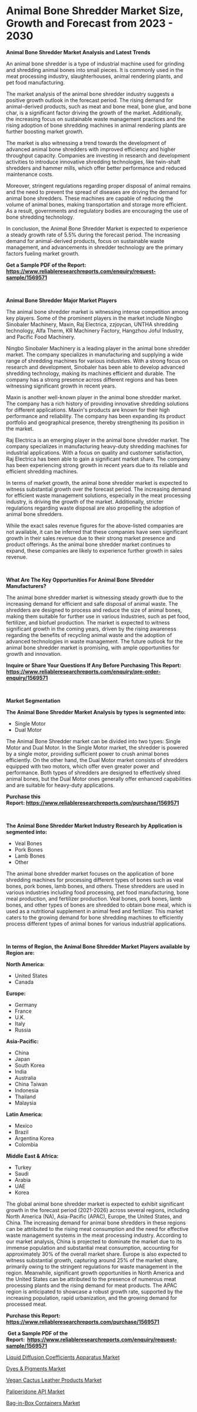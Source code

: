 <p><h1>Animal Bone Shredder Market Size, Growth and Forecast from 2023 - 2030</h1></p><p><strong>Animal Bone Shredder Market Analysis and Latest Trends</strong></p>
<p><p>An animal bone shredder is a type of industrial machine used for grinding and shredding animal bones into small pieces. It is commonly used in the meat processing industry, slaughterhouses, animal rendering plants, and pet food manufacturing.</p><p>The market analysis of the animal bone shredder industry suggests a positive growth outlook in the forecast period. The rising demand for animal-derived products, such as meat and bone meal, bone glue, and bone char, is a significant factor driving the growth of the market. Additionally, the increasing focus on sustainable waste management practices and the rising adoption of bone shredding machines in animal rendering plants are further boosting market growth.</p><p>The market is also witnessing a trend towards the development of advanced animal bone shredders with improved efficiency and higher throughput capacity. Companies are investing in research and development activities to introduce innovative shredding technologies, like twin-shaft shredders and hammer mills, which offer better performance and reduced maintenance costs.</p><p>Moreover, stringent regulations regarding proper disposal of animal remains and the need to prevent the spread of diseases are driving the demand for animal bone shredders. These machines are capable of reducing the volume of animal bones, making transportation and storage more efficient. As a result, governments and regulatory bodies are encouraging the use of bone shredding technology.</p><p>In conclusion, the Animal Bone Shredder Market is expected to experience a steady growth rate of 5.5% during the forecast period. The increasing demand for animal-derived products, focus on sustainable waste management, and advancements in shredder technology are the primary factors fueling market growth.</p></p>
<p><strong>Get a Sample PDF of the Report:&nbsp; <a href="https://www.reliableresearchreports.com/enquiry/request-sample/1569571">https://www.reliableresearchreports.com/enquiry/request-sample/1569571</a></strong></p>
<p>&nbsp;</p>
<p><strong>Animal Bone Shredder Major Market Players</strong></p>
<p><p>The animal bone shredder market is witnessing intense competition among key players. Some of the prominent players in the market include Ningbo Sinobaler Machinery, Maxin, Raj Electrica, zzjoycan, UNTHA shredding technology, Alfa Therm, KR Machinery Factory, Hangzhou Joful Industry, and Pacific Food Machinery.</p><p>Ningbo Sinobaler Machinery is a leading player in the animal bone shredder market. The company specializes in manufacturing and supplying a wide range of shredding machines for various industries. With a strong focus on research and development, Sinobaler has been able to develop advanced shredding technology, making its machines efficient and durable. The company has a strong presence across different regions and has been witnessing significant growth in recent years.</p><p>Maxin is another well-known player in the animal bone shredder market. The company has a rich history of providing innovative shredding solutions for different applications. Maxin's products are known for their high performance and reliability. The company has been expanding its product portfolio and geographical presence, thereby strengthening its position in the market.</p><p>Raj Electrica is an emerging player in the animal bone shredder market. The company specializes in manufacturing heavy-duty shredding machines for industrial applications. With a focus on quality and customer satisfaction, Raj Electrica has been able to gain a significant market share. The company has been experiencing strong growth in recent years due to its reliable and efficient shredding machines.</p><p>In terms of market growth, the animal bone shredder market is expected to witness substantial growth over the forecast period. The increasing demand for efficient waste management solutions, especially in the meat processing industry, is driving the growth of the market. Additionally, stricter regulations regarding waste disposal are also propelling the adoption of animal bone shredders.</p><p>While the exact sales revenue figures for the above-listed companies are not available, it can be inferred that these companies have seen significant growth in their sales revenue due to their strong market presence and product offerings. As the animal bone shredder market continues to expand, these companies are likely to experience further growth in sales revenue.</p></p>
<p>&nbsp;</p>
<p><strong>What Are The Key Opportunities For Animal Bone Shredder Manufacturers?</strong></p>
<p><p>The animal bone shredder market is witnessing steady growth due to the increasing demand for efficient and safe disposal of animal waste. The shredders are designed to process and reduce the size of animal bones, making them suitable for further use in various industries, such as pet food, fertilizer, and biofuel production. The market is expected to witness significant growth in the coming years, driven by the rising awareness regarding the benefits of recycling animal waste and the adoption of advanced technologies in waste management. The future outlook for the animal bone shredder market is promising, with ample opportunities for growth and innovation.</p></p>
<p><strong>Inquire or Share Your Questions If Any Before Purchasing This Report: <a href="https://www.reliableresearchreports.com/enquiry/pre-order-enquiry/1569571">https://www.reliableresearchreports.com/enquiry/pre-order-enquiry/1569571</a></strong></p>
<p>&nbsp;</p>
<p><strong>Market Segmentation</strong></p>
<p><strong>The Animal Bone Shredder Market Analysis by types is segmented into:</strong></p>
<p><ul><li>Single Motor</li><li>Dual Motor</li></ul></p>
<p><p>The Animal Bone Shredder market can be divided into two types: Single Motor and Dual Motor. In the Single Motor market, the shredder is powered by a single motor, providing sufficient power to crush animal bones efficiently. On the other hand, the Dual Motor market consists of shredders equipped with two motors, which offer even greater power and performance. Both types of shredders are designed to effectively shred animal bones, but the Dual Motor ones generally offer enhanced capabilities and are suitable for heavy-duty applications.</p></p>
<p><strong>Purchase this Report:&nbsp;<a href="https://www.reliableresearchreports.com/purchase/1569571">https://www.reliableresearchreports.com/purchase/1569571</a></strong></p>
<p>&nbsp;</p>
<p><strong>The Animal Bone Shredder Market Industry Research by Application is segmented into:</strong></p>
<p><ul><li>Veal Bones</li><li>Pork Bones</li><li>Lamb Bones</li><li>Other</li></ul></p>
<p><p>The animal bone shredder market focuses on the application of bone shredding machines for processing different types of bones such as veal bones, pork bones, lamb bones, and others. These shredders are used in various industries including food processing, pet food manufacturing, bone meal production, and fertilizer production. Veal bones, pork bones, lamb bones, and other types of bones are shredded to obtain bone meal, which is used as a nutritional supplement in animal feed and fertilizer. This market caters to the growing demand for bone shredding machines to efficiently process different types of animal bones for various industrial applications.</p></p>
<p>&nbsp;</p>
<p><strong>In terms of Region, the Animal Bone Shredder Market Players available by Region are:</strong></p>
<p>
    <p> <strong> North America: </strong>
        <ul>
            <li>United States</li>
            <li>Canada</li>
        </ul>
        </p> 
    <p> <strong> Europe: </strong>
        <ul>
            <li>Germany</li>
            <li>France</li>
            <li>U.K.</li>
            <li>Italy</li>
            <li>Russia</li>
        </ul>
        </p> 
    <p> <strong> Asia-Pacific: </strong>
        <ul>
            <li>China</li>
            <li>Japan</li>
            <li>South Korea</li>
            <li>India</li>
            <li>Australia</li>
            <li>China Taiwan</li>
            <li>Indonesia</li>
            <li>Thailand</li>
            <li>Malaysia</li>
        </ul>
        </p> 
    <p> <strong> Latin America: </strong>
        <ul>
            <li>Mexico</li>
            <li>Brazil</li>
            <li>Argentina Korea</li>
            <li>Colombia</li>
        </ul>
        </p> 
    <p> <strong> Middle East & Africa: </strong>
        <ul>
            <li>Turkey</li>
            <li>Saudi</li>
            <li>Arabia</li>
            <li>UAE</li>
            <li>Korea</li>
        </ul>
    </p>
    </p>
<p><p>The global animal bone shredder market is expected to exhibit significant growth in the forecast period (2021-2026) across several regions, including North America (NA), Asia-Pacific (APAC), Europe, the United States, and China. The increasing demand for animal bone shredders in these regions can be attributed to the rising meat consumption and the need for effective waste management systems in the meat processing industry. According to our market analysis, China is projected to dominate the market due to its immense population and substantial meat consumption, accounting for approximately 30% of the overall market share. Europe is also expected to witness substantial growth, capturing around 25% of the market share, primarily owing to the stringent regulations for waste management in the region. Meanwhile, significant growth opportunities in North America and the United States can be attributed to the presence of numerous meat processing plants and the rising demand for meat products. The APAC region is anticipated to showcase a robust growth rate, supported by the increasing population, rapid urbanization, and the growing demand for processed meat.</p></p>
<p><strong>Purchase this Report: <a href="https://www.reliableresearchreports.com/purchase/1569571">https://www.reliableresearchreports.com/purchase/1569571</a></strong></p>
<p>&nbsp;<strong>Get a Sample PDF of the Report:&nbsp;&nbsp;<a href="https://www.reliableresearchreports.com/enquiry/request-sample/1569571">https://www.reliableresearchreports.com/enquiry/request-sample/1569571</a></strong></p>
<p><strong></strong></p>
<p><p><a href="https://www.linkedin.com/pulse/liquid-diffusion-coefficients-apparatus-market-challenges/">Liquid Diffusion Coefficients Apparatus Market</a></p><p><a href="https://medium.com/@nolalockman2023/dyes-amp-pigments-market-insights-into-market-cagr-market-trends-and-growth-strategies-6d66522e91d7">Dyes & Pigments Market</a></p><p><a href="https://www.linkedin.com/pulse/vegan-cactus-leather-products-market-share-amp-new-trends/">Vegan Cactus Leather Products Market</a></p><p><a href="https://www.linkedin.com/pulse/paliperidone-api-market-research-report-provides/">Paliperidone API Market</a></p><p><a href="https://medium.com/@haileeferry/bag-in-box-containers-market-trends-forecast-and-competitive-analysis-to-2030-eec94007170d">Bag-in-Box Containers Market</a></p></p>